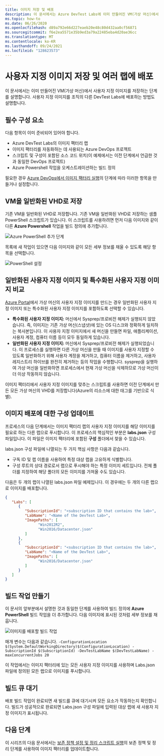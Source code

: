 ```yaml
---
title: 이미지 저장 및 배포
description: 이 문서에서는 Azure DevTest Labs에 이미 만들어진 VM(가상 머신)에서 사용자 지정 이미지를 저장하는 단계를 설명합니다.
ms.topic: how-to
ms.date: 06/26/2020
ms.openlocfilehash: d89a792e66d227eaeb20e48c80d432aa0cf56871
ms.sourcegitcommit: f6e2ea5571e35b9ed3a79a22485eba4d20ae36cc
ms.translationtype: MT
ms.contentlocale: ko-KR
ms.lasthandoff: 09/24/2021
ms.locfileid: "128623573"
---
```

# <a name="save-custom-images-and-distribute-to-multiple-labs"></a>사용자 지정 이미지 저장 및 여러 랩에 배포
이 문서에서는 이미 만들어진 VM(가상 머신)에서 사용자 지정 이미지를 저장하는 단계를 설명합니다. 사용자 지정 이미지를 조직의 다른 DevTest Labs에 배포하는 방법도 설명합니다.

## <a name="prerequisites"></a>필수 구성 요소
다음 항목이 이미 준비되어 있어야 합니다.

- Azure DevTest Labs의 이미지 팩터리 랩
- 이미지 팩터리를 자동화하는 데 사용되는 Azure DevOps 프로젝트
- 스크립트 및 구성이 포함된 소스 코드 위치(이 예제에서는 이전 단계에서 언급한 것과 동일한 DevOps 프로젝트)
- Azure Powershell 작업을 오케스트레이션하는 빌드 정의

필요한 경우 [Azure DevOps에서 이미지 팩터리 실행](image-factory-set-up-devops-lab.md)의 단계에 따라 이러한 항목을 만들거나 설정합니다. 

## <a name="save-vms-as-generalized-vhds"></a>VM을 일반화된 VHD로 저장
기존 VM을 일반화된 VHD로 저장합니다.  기존 VM을 일반화된 VHD로 저장하는 샘플 PowerShell 스크립트가 있습니다. 이 스크립트를 사용하려면 먼저 다음 이미지와 같이 다른 **Azure Powershell** 작업을 빌드 정의에 추가합니다.

![Azure PowerShell 추가 단계](./media/save-distribute-custom-images/powershell-step.png)

목록에 새 작업이 있으면 다음 이미지와 같이 모든 세부 정보를 채울 수 있도록 해당 항목을 선택합니다. 

![PowerShell 설정](./media/save-distribute-custom-images/powershell-settings.png)


## <a name="generalized-vs-specialized-custom-images"></a>일반화된 사용자 지정 이미지 및 특수화된 사용자 지정 이미지 비교
[Azure Portal](https://portal.azure.com)에서 가상 머신의 사용자 지정 이미지를 만드는 경우 일반화된 사용자 지정 이미지 또는 특수화된 사용자 지정 이미지를 포함하도록 선택할 수 있습니다.

- **특수화된 사용자 지정 이미지:** 머신에서 Sysprep/프로비전 해제가 실행되지 않았습니다. 즉, 이미지는 기존 가상 머신(스냅샷)에 있는 OS 디스크와 정확하게 일치하는 복사본입니다.  이 사용자 지정 이미지에서 새 머신을 만들면 파일, 애플리케이션, 사용자 계정, 컴퓨터 이름 등이 모두 동일하게 있습니다.
- **일반화된 사용자 지정 이미지:** 머신에서 Sysprep/프로비전 해제가 실행되었습니다.  이 프로세스를 실행하면 다른 가상 머신을 만들 때 이미지를 사용자 지정할 수 있도록 일반화하기 위해 사용자 계정을 제거하고, 컴퓨터 이름을 제거하고, 사용자 레지스트리 하이브를 완전히 제거하는 등의 작업을 수행합니다.  sysprep을 실행하여 가상 머신을 일반화하면 프로세스에서 현재 가상 머신을 삭제하므로 가상 머신이 더 이상 작동하지 않습니다.

이미지 팩터리에서 사용자 지정 이미지를 맞추는 스크립트를 사용하면 이전 단계에서 만든 모든 가상 머신의 VHD를 저장합니다(Azure의 리소스에 대한 태그를 기반으로 식별).

## <a name="update-configuration-for-distributing-images"></a>이미지 배포에 대한 구성 업데이트
프로세스의 다음 단계에서는 이미지 팩터리 랩의 사용자 지정 이미지를 해당 이미지를 필요로 하는 다른 랩으로 푸시합니다. 이 프로세스의 핵심적인 부분은 **labs.json** 구성 파일입니다. 이 파일은 이미지 팩터리에 포함된 **구성** 폴더에서 찾을 수 있습니다.

labs.json 구성 파일에 나열되는 두 가지 핵심 사항은 다음과 같습니다.

- 구독 ID 및 랩 이름을 사용하여 특정 대상 랩을 고유하게 식별합니다.
- 구성 루트의 상대 경로로서 랩으로 푸시해야 하는 특정 이미지 세트입니다. 전체 폴더를 지정하여 해당 폴더의 모든 이미지를 가져올 수도 있습니다.

다음은 두 개의 랩이 나열된 labs.json 파일 예제입니다. 이 경우에는 두 개의 다른 랩으로 이미지를 배포합니다.

```json
{
   "Labs": [
      {
         "SubscriptionId": "<subscription ID that contains the lab>",
         "LabName": "<Name of the DevTest Lab>",
         "ImagePaths": [
               "Win2012R2",
               "Win2016/Datacenter.json"
         ]
      },
      {
         "SubscriptionId": "<subscription ID that contains the lab>",
         "LabName": "<Name of the DevTest Lab>",
         "ImagePaths": [
               "Win2016/Datacenter.json"
         ]
      }
   ]
}
```

## <a name="create-a-build-task"></a>빌드 작업 만들기
이 문서의 앞부분에서 설명한 것과 동일한 단계를 사용하여 빌드 정의에 **Azure PowerShell** 빌드 작업을 더 추가합니다. 다음 이미지에 표시된 것처럼 세부 정보를 채웁니다. 

![이미지를 배포할 빌드 작업](./media/save-distribute-custom-images/second-build-task-powershell.png)

매개 변수는 다음과 같습니다. `-ConfigurationLocation $(System.DefaultWorkingDirectory)$(ConfigurationLocation) -SubscriptionId $(SubscriptionId) -DevTestLabName $(DevTestLabName) -maxConcurrentJobs 20`

이 작업에서는 이미지 팩터리에 있는 모든 사용자 지정 이미지를 사용하며 Labs.json 파일에 정의된 모든 랩으로 이미지를 푸시합니다.

## <a name="queue-the-build"></a>빌드 큐 대기
배포 빌드 작업이 완료되면 새 빌드를 큐에 대기시켜 모든 요소가 작동하는지 확인합니다. 빌드가 성공적으로 완료되면 Labs.json 구성 파일에 입력된 대상 랩에 새 사용자 지정 이미지가 표시됩니다.

## <a name="next-steps"></a>다음 단계
이 시리즈의 다음 문서에서는 [보존 정책 설정 및 정리 스크립트 실행](image-factory-set-retention-policy-cleanup.md)의 보존 정책 및 정리 단계를 사용하여 이미지 팩터리를 업데이트합니다.

